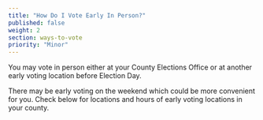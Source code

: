 ```yaml
---
title: "How Do I Vote Early In Person?"
published: false
weight: 2
section: ways-to-vote
priority: "Minor"
---
```

You may vote in person either at your County Elections Office or at another early voting location before Election Day. 

There may be early voting on the weekend which could be more convenient for you.  Check below for locations and hours of early voting locations in your county. 
